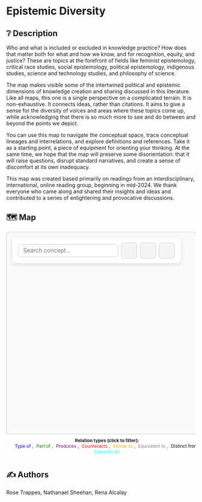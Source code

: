 # Epistemic Diversity


## ❔ Description
Who and what is included or excluded in knowledge practice? How does that matter both for what and how we know, and for recognition, equity, and justice? These are topics at the forefront of fields like feminist epistemology, critical race studies, social epistemology, political epistemology, indigenous studies, science and technology studies, and philosophy of science.

The map makes visible some of the intertwined political and epistemic dimensions of knowledge creation and sharing discussed in this literature. Like all maps, this one is a single perspective on a complicated terrain. It is non-exhaustive. It connects ideas, rather than citations. It aims to give a sense for the diversity of voices and areas where these topics come up, while acknowledging that there is so much more to see and do between and beyond the points we depict.

You can use this map to navigate the conceptual space, trace conceptual lineages and interrelations, and explore definitions and references. Take it as a starting point, a piece of equipment for orienting your thinking. At the same time, we hope that the map will preserve some disorientation: that it will raise questions, disrupt standard narratives, and create a sense of discomfort at its own inadequacy.

This map was created based primarily on readings from an interdisciplinary, international, online reading group, beginning in mid-2024. We thank everyone who came along and shared their insights and ideas and contributed to a series of enlightening and provocative discussions.

<style>
#graph-wrapper {
  max-width: 100vw;
  margin: 0 auto;
  position: relative;
  transition: all 0.3s ease;
  overflow: hidden;
}

#graph-wrapper canvas {
  max-width: 100%;
  height: auto !important;
  display: block;
  margin: 0 auto;
}

#graph-container {
  width: 100%;
  height: 600px;
  background: #fafafa;
  border: 1px solid #ccc;
  border-radius: 10px;
  box-shadow: 0 0 10px rgba(0,0,0,0.05);
  transition: all 0.3s ease;
}

#graph-wrapper.fullscreen {
  position: fixed;
  top: 0;
  left: 0;
  width: 100vw;
  height: 100vh;
  z-index: 99999; /* Make sure it’s above the sidebar */
  background: #ffffff;
  margin: 0;
  padding: 0;
}

#graph-wrapper.fullscreen canvas,
#graph-wrapper.fullscreen #graph-container {
  width: 100vw !important;
  height: 100vh !important;
  margin: 0;
  padding: 0;
  border-radius: 0;
  box-shadow: none;
}

#graph-controls {
  position: absolute;
  top: 1rem;
  left: 1rem;
  z-index: 1000;
  display: flex;
  flex-wrap: wrap;
  gap: 0.5rem;
  background: rgba(255, 255, 255, 0.9);
  backdrop-filter: blur(8px);
  padding: 0.8rem 1rem;
  border-radius: 8px;
  box-shadow: 0 4px 12px rgba(0, 0, 0, 0.12);
  align-items: center;
  max-width: 95vw;
}

#graph-controls input[type="text"] {
  flex: 1;
  min-width: 180px;
  padding: 0.4rem 0.75rem;
  font-size: 0.95rem;
  border: 1px solid #ccc;
  border-radius: 6px;
  transition: border-color 0.2s ease;
}

#graph-controls input[type="text"]:focus {
  outline: none;
  border-color: #007acc;
  box-shadow: 0 0 0 2px rgba(0, 122, 204, 0.2);
}

#graph-controls button {
  background-color: #f5f5f5;
  color: #333;
  border: 1px solid #ccc;
  border-radius: 6px;
  font-size: 0.9rem;
  padding: 0.4rem 0.9rem;
  cursor: pointer;
  transition: background-color 0.2s ease, box-shadow 0.2s ease;
}

#graph-controls button:hover {
  background-color: #e8e8e8;
  box-shadow: 0 2px 6px rgba(0, 0, 0, 0.08);
}

#graph-controls button:active {
  background-color: #ddd;
}

#graph-legend {
  position: absolute;
  bottom: 0;
  left: 0;
  width: 100%;
  background: rgba(255, 255, 255, 0.95);
  backdrop-filter: blur(6px);
  font-size: 0.85em;
  text-align: center;
  padding: 0.6rem 1rem;
  border-top: 1px solid #ccc;
  z-index: 999;
}


#search-box {
  background: white;
  font-family: inherit;
}

datalist option {
  font-size: 0.9rem;
}
.legend-item {
  cursor: pointer;
  padding: 0 4px;
  border-bottom: 2px solid transparent;
  transition: all 0.2s ease;
}

.legend-item:hover {
  border-bottom: 2px solid currentColor;
}

.legend-item.active {
  font-weight: bold;
  border-bottom: 2px solid currentColor;
}
.icon-btn {
  position: relative;
  background-color: #f5f5f5;
  color: #333;
  border: 1px solid #ccc;
  border-radius: 50%;
  width: 42px;
  height: 42px;
  font-size: 1.2rem;
  display: flex;
  align-items: center;
  justify-content: center;
  cursor: pointer;
  transition: background-color 0.2s ease, transform 0.2s ease, box-shadow 0.2s ease;
}

.icon-btn:hover {
  background-color: #e8e8e8;
  transform: scale(1.1);
  box-shadow: 0 2px 8px rgba(0, 0, 0, 0.15);
}

.icon-btn:active {
  background-color: #ddd;
  transform: scale(0.95);
}

.icon-btn i {
  pointer-events: none;
}

/* Tooltip styling */
.icon-btn::after {
  content: attr(data-tooltip);
  position: absolute;
  bottom: -1.8rem;
  left: 50%;
  transform: translateX(-50%);
  background: rgba(60, 60, 60, 0.9);
  color: #fff;
  padding: 4px 8px;
  font-size: 0.8rem;
  border-radius: 4px;
  opacity: 0;
  pointer-events: none;
  white-space: nowrap;
  transition: opacity 0.2s ease, transform 0.2s ease;
}

.icon-btn:hover::after {
  opacity: 1;
  transform: translateX(-50%) translateY(4px);
}
#concept-details {
  position: absolute;
  top: 1rem;
  right: 1rem;
  width: clamp(300px, 28%, 400px);
  max-height: 85vh;
  overflow-y: auto;
  background: #f9fafb;
  border: 1px solid #e5e7eb;
  border-radius: 12px;
  padding: 1.5rem;
  box-shadow: 0 10px 25px rgba(0, 0, 0, 0.15);
  font-family: "Inter", sans-serif;
  color: #374151;
  display: none;
  z-index: 1000;
  transition: all 0.3s ease, transform 0.3s ease;
}

#concept-details h3 {
  margin-top: 0;
  font-size: 1.5rem;
  font-weight: 700;
  color: #1f2937;
  border-bottom: 2px solid #e5e7eb;
  padding-bottom: 0.5rem;
  margin-bottom: 1rem;
}

#concept-details section {
  margin-bottom: 1.2rem;
}

#concept-details section strong {
  display: block;
  margin-bottom: 0.6rem;
  color: #111827;
  font-weight: 600;
}

#concept-details p {
  margin: 0.4rem 0;
  line-height: 1.6;
  color: #4b5563;
}

.relation-pill {
  display: inline-block;
  background-color: #6b7280;
  color: #fff;
  padding: 0.35rem 0.75rem;
  margin: 0.2rem;
  border-radius: 999px;
  font-size: 0.85rem;
  cursor: pointer;
  transition: background-color 0.2s ease, transform 0.2s ease;
}

.relation-pill:hover {
  background-color: #4b5563;
  transform: scale(1.05);
}

#concept-details a:hover {
  color: #1d4ed8;
  text-decoration: underline;
}

#concept-details::-webkit-scrollbar {
  width: 5px;
}

#concept-details::-webkit-scrollbar-thumb {
  background-color: rgba(0, 0, 0, 0.3);
  border-radius: 2.5px;
}

@media (max-width: 768px) {
  #concept-details {
    width: 90vw;
    left: 50%;
    transform: translateX(-50%);
    top: auto;
    bottom: 1rem;
    max-height: 50vh;
    font-size: clamp(0.75rem, 1vw, 0.9rem);
    border-radius: 16px;
    box-shadow: 0 8px 30px rgba(0, 0, 0, 0.2);
  }

  #concept-details h3 {
    font-size: clamp(1rem, 1.4vw, 1.2rem);
  }
}

</style>


## 🗺️ Map 

<link rel="stylesheet" href="https://cdnjs.cloudflare.com/ajax/libs/font-awesome/6.4.0/css/all.min.css">

<div id="graph-wrapper">
<div id="graph-controls">
  <input type="text" id="search-box" list="concepts-list" placeholder="Search concept..." />
  <datalist id="concepts-list"></datalist>

  <!-- Reset View Button -->
  <button class="icon-btn" onclick="resetView()" data-tooltip="Reset View">
    <i class="fas fa-undo-alt"></i>
  </button>

  <!-- Fullscreen Toggle Button -->
  <button class="icon-btn" id="fullscreen-toggle" onclick="toggleFullScreen()" data-tooltip="Toggle Fullscreen">
    <i class="fas fa-expand-arrows-alt" id="fullscreen-icon"></i>
  </button>

  <!-- Random Concept Button -->
  <button class="icon-btn" onclick="jumpToRandomConcept()" data-tooltip="Jump to Random Concept">
    <i class="fas fa-random"></i>
  </button>
</div>



  <div id="graph-container"></div>
  <div id="concept-details">
  <h3 id="details-title" style="margin-top:0;"></h3>
  <p><strong>📚 Defintions:</strong></p>
  <p id="details-definition"></p>
  <p><strong>📚 References:</strong></p>
  <p id="details-references"></p>
  <p><a id="details-link" href="#" target="_blank" style="color: #007acc;">🔗 View full concept →</a></p>
</div>
<div id="graph-legend">
  <strong>Relation types (click to filter):</strong><br>
  <span class="legend-item" data-type="type of" style="color: blue;">Type of</span>, 
  <span class="legend-item" data-type="part of" style="color: green;">Part of</span>, 
  <span class="legend-item" data-type="produces" style="color: purple;">Produces</span>, 
  <span class="legend-item" data-type="counteracts" style="color: red;">Counteracts</span>, 
  <span class="legend-item" data-type="similar to" style="color: orange;">Similar to</span>, 
  <span class="legend-item" data-type="equivalent to" style="color: gray;">Equivalent to</span>, 
  <span class="legend-item" data-type="distinct from" style="color: black;">Distinct from</span>, 
  <span class="legend-item" data-type="depends on" style="color: cyan;">Depends on</span>
</div>

</div>



<script src="https://giscus.app/client.js"
        data-repo="natesheehan/conceptcartography"
        data-repo-id="R_kgDOPB5QiQ"
        data-category="General"
        data-category-id="DIC_kwDOPB5Qic4CsAxd"
        data-mapping="pathname"
        data-strict="0"
        data-reactions-enabled="1"
        data-emit-metadata="0"
        data-input-position="bottom"
        data-theme="catppuccin_mocha"
        data-lang="en"
        crossorigin="anonymous"
        async>
</script>



<script>
let Graph;
let autoRotate = false;
let allNodes = [];



document.getElementById('search-box').addEventListener('keydown', function(e) {
  if (e.key === 'Enter') {
    focusOnConcept(this.value);
  }
});

document.getElementById('search-box').addEventListener('change', function () {
  focusOnConcept(this.value);
});

function jumpToRandomConcept() {
  if (!Graph) return;

  const nodes = Graph.graphData().nodes;
  if (nodes.length === 0) return;

  const randomNode = nodes[Math.floor(Math.random() * nodes.length)];
  highlightNode(randomNode);
}


function showModal(contentHTML) {
  // Create backdrop
  const backdrop = document.createElement('div');
  backdrop.style.position = 'fixed';
  backdrop.style.top = '0';
  backdrop.style.left = '0';
  backdrop.style.width = '100vw';
  backdrop.style.height = '100vh';
  backdrop.style.background = 'rgba(0, 0, 0, 0.6)';
  backdrop.style.display = 'flex';
  backdrop.style.justifyContent = 'center';
  backdrop.style.alignItems = 'center';
  backdrop.style.zIndex = '10000';

  // Create modal
  const modal = document.createElement('div');
  modal.style.background = '#fff';
  modal.style.borderRadius = '8px';
  modal.style.boxShadow = '0 10px 40px rgba(0, 0, 0, 0.3)';
  modal.style.maxWidth = '90vw';
  modal.style.maxHeight = '80vh';
  modal.style.overflowY = 'auto';
  modal.innerHTML = contentHTML;

  // Close button
  const closeBtn = document.createElement('button');
  closeBtn.innerText = 'Close';
  closeBtn.style.display = 'block';
  closeBtn.style.margin = '1rem auto 0';
  closeBtn.style.padding = '0.5rem 1rem';
  closeBtn.style.border = '1px solid #ccc';
  closeBtn.style.background = 'black';
  closeBtn.style.borderRadius = '4px';
  closeBtn.style.cursor = 'pointer';
  closeBtn.onclick = () => backdrop.remove();

  modal.appendChild(closeBtn);
  backdrop.appendChild(modal);
  backdrop.onclick = e => {
    if (e.target === backdrop) backdrop.remove();
  };
  document.body.appendChild(backdrop);
}


function toTitleCase(str) {
  return str.replace(/\w\S*/g, w => w.charAt(0).toUpperCase() + w.slice(1).toLowerCase());
}

function initGraph() {
  fetch('../../assets/graph.json')
    .then(res => res.json())
    .then(data => {
      // Count connections per node (degree)
      const degreeMap = {};
      data.nodes.forEach(n => degreeMap[n.id.toLowerCase()] = 0);
      data.links.forEach(link => {
        const source = (link.source || '').toLowerCase();
        const target = (link.target || '').toLowerCase();
        if (degreeMap[source] !== undefined) degreeMap[source]++;
        if (degreeMap[target] !== undefined) degreeMap[target]++;
      });

      // Add nodeVal for sizing
      data.nodes.forEach(n => {
        const deg = degreeMap[n.id.toLowerCase()] || 1;
        n.val = Math.min(20, 1 + deg); // size capped to 10 for clarity
      });

      // Add datalist for search
      const datalist = document.getElementById('concepts-list');
      data.nodes.forEach(node => {
        const opt = document.createElement("option");
        opt.value = node.id;
        datalist.appendChild(opt);
      });

      const colorMap = {
        "type of": "blue",
        "part of": "green",
        "produces": "purple",
        "counteracts": "red",
        "similar to": "orange",
        "equivalent to": "gray",
        "distinct from": "lime",
        "depends on": "cyan"
      };
      const normalize = str => (str || "").toLowerCase().trim();
Graph = ForceGraph3D()(document.getElementById('graph-container'))
  .graphData(data)
  .backgroundColor('#fdf6e3') // warm, creamy canvas like fabric
  .nodeColor(() => '#dc2626') // deep red “stitch knots”
  .nodeOpacity(1)             // flat, solid like thread
  .nodeRelSize(3.5)           // small like embroidery knots
  .linkColor(link => colorMap[normalize(link.type)] || '#7f5539') // earthy thread colours
  .linkOpacity(0.9)           // strong thread appearance
  .linkWidth(3)               // thick like embroidery floss
  .linkCurveRotation(() => Math.PI / 6) // more natural thread curvature
  .nodeVal(node => node.val)
  .nodeLabel(node => node.title || node.id)
  .linkDirectionalArrowLength(0) // no arrows
  .linkDirectionalArrowRelPos(0);


let activeFilters = new Set();

document.querySelectorAll('.legend-item').forEach(item => {
  item.addEventListener('click', () => {
    const type = item.dataset.type.toLowerCase();

    if (activeFilters.has(type)) {
      activeFilters.delete(type);
      item.classList.remove('active');
    } else {
      activeFilters.add(type);
      item.classList.add('active');
    }

    updateGraphFilters();
  });
});

function updateGraphFilters() {
  const links = Graph.graphData().links;

  if (activeFilters.size === 0) {
    // Show all links if no filters
    Graph.linkVisibility(() => true);
    Graph.nodeVisibility(() => true);
    return;
  }

  // Filter links and nodes based on active relation types
  const visibleLinks = links.filter(link => activeFilters.has((link.type || '').toLowerCase()));
  const visibleNodes = new Set();

  visibleLinks.forEach(link => {
    visibleNodes.add(link.source.id);
    visibleNodes.add(link.target.id);
  });

  Graph.linkVisibility(link => activeFilters.has((link.type || '').toLowerCase()));
  Graph.nodeVisibility(node => visibleNodes.has(node.id));
}

Graph.onNodeClick(node => {
  highlightNode(node);
});
Graph.onBackgroundClick(() => {
  // Reset node and link colors
  Graph.nodeColor(() => '#3b3b3b'); // Default grey for nodes
  Graph.linkColor(() => '#cccccc'); // Default light grey for links

  // Hide the details panel
  document.getElementById('concept-details').style.display = 'none';


});


      
        // Wait for layout and container to stabilize, then zoom and center the graph
setTimeout(() => {
  const container = document.getElementById('graph-container');
  Graph.width(container.offsetWidth);
  Graph.height(container.offsetHeight);
  Graph.zoomToFit(400);
}, 0); // Immediate timeout waits for next repaint

    });
}

function slugify(text) {
  return text
    .toLowerCase()
    .replace(/\s+/g, '-')         // replace spaces with hyphens
    .replace(/[^\w\-]+/g, '')     // remove non-word chars
    .replace(/\-\-+/g, '-')       // collapse multiple hyphens
    .replace(/^-+/, '')           // trim leading hyphens
    .replace(/-+$/, '');          // trim trailing hyphens
}


function resetView() {
  Graph && Graph.zoomToFit(400);
}

function toggleRotate() {
  autoRotate = !autoRotate;
  Graph.controls().autoRotate = autoRotate;
  Graph.controls().autoRotateSpeed = 1.2;
}

function toggleFullScreen() {
  const wrapper = document.getElementById('graph-wrapper');
  const button = document.getElementById('fullscreen-toggle');
  const isFullscreen = wrapper.classList.toggle('fullscreen');

  // Force redraw of canvas at fullscreen size
  setTimeout(() => {
    Graph.width(window.innerWidth);
    Graph.height(window.innerHeight);
  }, 100); // Delay ensures DOM fully updated

  const icon = document.getElementById('fullscreen-icon');
if (isFullscreen) {
  icon.classList.remove('fa-expand-arrows-alt');
  icon.classList.add('fa-compress-arrows-alt');
} else {
  icon.classList.remove('fa-compress-arrows-alt');
  icon.classList.add('fa-expand-arrows-alt');
}

}

function focusOnConcept(query) {
  if (!Graph || !query.trim()) return;

  const normalized = query.toLowerCase().trim();
  const node = Graph.graphData().nodes.find(n => n.id.toLowerCase() === normalized)
             || Graph.graphData().nodes.find(n => n.id.toLowerCase().includes(normalized));

  if (node) {
    // Trigger the same behaviour as clicking on a node
    highlightNode(node);

    // Reset the search box
    document.getElementById('search-box').value = '';
  }
}

function highlightNode(node) {
  if (!node) return;

  // Highlight node and its neighbors
  const neighbors = new Set();
  const links = Graph.graphData().links;

const relatedConceptsMap = new Map();

links.forEach(link => {
  const neighborId = link.source.id === node.id ? link.target.id : (link.target.id === node.id ? link.source.id : null);
  if (neighborId && !relatedConceptsMap.has(neighborId)) {
    neighbors.add(neighborId);
    relatedConceptsMap.set(neighborId, {
      id: neighborId,
      title: link.source.id === node.id ? link.target.title || link.target.id : link.source.title || link.source.id,
      type: link.type
    });
  }
});

const relatedConcepts = Array.from(relatedConceptsMap.values());

  // Update node colors
  Graph.nodeColor(n => {
    if (n.id === node.id) return '#facc15'; // Highlight clicked node
    if (neighbors.has(n.id)) return '#38bdf8'; // Blue for neighbors
    return '#3b3b3b'; // Default grey
  });

  // Update link colors
  Graph.linkColor(link => {
    if (link.source.id === node.id || link.target.id === node.id) {
      return '#f87171'; // Red for connected links
    }
    return '#cccccc'; // Default light grey
  });

  // Zoom camera to node
  const distance = 100;
  const distRatio = 1 + distance / Math.hypot(node.x, node.y, node.z || 1);

  Graph.cameraPosition(
    {
      x: node.x * distRatio,
      y: node.y * distRatio,
      z: (node.z || 1) * distRatio
    },
    node,
    1000
  );

  // Generate related concepts HTML
  const relatedHTML = relatedConcepts.length > 0
    ? `<strong>🔗 Related Concepts:</strong><div style="display:flex;flex-wrap:wrap;gap:0.4rem;margin-top:0.4rem;">
        ${relatedConcepts.map(concept => `
          <span class="relation-pill" style="
            background-color: ${getRelationColor(concept.type)};
            color: white;
            padding: 0.3rem 0.6rem;
            border-radius: 999px;
            font-size: 0.8rem;
            cursor: pointer;
            white-space: nowrap;"
            onclick="focusOnConcept('${concept.id}')"
            title="${toTitleCase(concept.type)}">
            ${concept.title}
          </span>
        `).join('')}
      </div>`
    : '<em>No related concepts.</em>';

  // Update details panel
  document.getElementById('details-title').innerText = node.title;
  document.getElementById('details-definition').innerText = node.definition || "No definition available.";
  document.getElementById('details-references').innerHTML = node.reference
    ? node.reference.replace(/(https?:\/\/\S+)/g, '<a href="$1" target="_blank">$1</a>')
    : "No references.";
  document.getElementById('concept-details').innerHTML = `
  <h3 id="details-title">${node.title}</h3>
  <p><strong>📚 Definitions:</strong></p>
  <p id="details-definition">${node.definition || "No definition available."}</p>
  <p><strong>📚 References:</strong></p>
  <p id="details-references">${
    node.reference
      ? node.reference.replace(/(https?:\/\/\S+)/g, '<a href="$1" target="_blank">$1</a>')
      : "No references."
  }</p>
  ${relatedHTML}
  <p><a id="details-link" href="../../concepts/${slugify(node.id)}" target="_blank" style="color: #007acc;">🔗 View full concept →</a></p>
`;

  document.getElementById('details-link').href = `../../concepts/${slugify(node.id)}`;
  document.getElementById('concept-details').style.display = 'block';
}
function getRelationColor(type) {
  const colorMap = {
    "type of": "blue",
    "part of": "green",
    "produces": "purple",
    "counteracts": "red",
    "similar to": "orange",
    "equivalent to": "gray",
    "distinct from": "lime",
    "depends on": "cyan"
  };
  return colorMap[(type || '').toLowerCase()] || "#888";
}





// Escape to exit full screen
document.addEventListener('keydown', e => {
  if (e.key === 'Escape') {
    const wrapper = document.getElementById('graph-wrapper');
    const button = document.getElementById('fullscreen-toggle');
    if (wrapper.classList.contains('fullscreen')) {
      wrapper.classList.remove('fullscreen');
      Graph.width(wrapper.offsetWidth);
      Graph.height(600);
      button.innerText = "Full Screen";
    }
  }
});
</script>

<!-- Load the 3d-force-graph library and wait for it -->
<script>
  const forceGraphScript = document.createElement('script');
  forceGraphScript.src = 'https://unpkg.com/3d-force-graph';
  forceGraphScript.onload = () => {
    initGraph(); // call setup function only when the library is ready
  };
  
  document.head.appendChild(forceGraphScript);
</script>

## ✍️ Authors
Rose Trappes, Nathanael Sheehan, Rena Alcalay 


